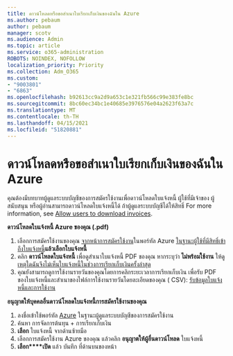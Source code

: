 ```yaml
---
title: ดาวน์โหลดหรือขอสําเนาใบเรียกเก็บเงินของฉันใน Azure
ms.author: pebaum
author: pebaum
manager: scotv
ms.audience: Admin
ms.topic: article
ms.service: o365-administration
ROBOTS: NOINDEX, NOFOLLOW
localization_priority: Priority
ms.collection: Adm_O365
ms.custom:
- "9003801"
- "6863"
ms.openlocfilehash: b92613cc9a2d9a653c1e321fb566c99e383fe8bc
ms.sourcegitcommit: 8bc60ec34bc1e40685e3976576e04a2623f63a7c
ms.translationtype: MT
ms.contentlocale: th-TH
ms.lasthandoff: 04/15/2021
ms.locfileid: "51820881"
---
```

# <a name="download-or-request-a-copy-of-my-bill-in-azure"></a>ดาวน์โหลดหรือขอสําเนาใบเรียกเก็บเงินของฉันใน Azure

คุณต้องมีบทบาทผู้ดูแลระบบบัญชีของการสมัครใช้งานเพื่อดาวน์โหลดใบแจ้งหนี้ ผู้ใช้ที่มีเจ้าของ ผู้สนับสนุน หรือผู้อ่านสามารถดาวน์โหลดใบแจ้งหนี้ได้ ถ้าผู้ดูแลระบบบัญชีได้ให้สิทธิ์ For more information, see [Allow users to download invoices](https://docs.microsoft.com/azure/cost-management-billing/manage/manage-billing-access#opt-in).

**ดาวน์โหลดใบแจ้งหนี้ Azure ของคุณ (.pdf)**

1. เลือกการสมัครใช้งานของคุณ [จากหน้าการสมัครใช้งาน](https://portal.azure.com/#blade/Microsoft_Azure_Billing/SubscriptionsBlade)ในพอร์ทัล Azure [ในฐานะผู้ใช้ที่มีสิทธิ์เข้าถึงใบแจ้งหนี้](https://docs.microsoft.com/azure/cost-management-billing/manage/manage-billing-access?WT.mc_id=Portal-Microsoft_Azure_Support)**แล้วเลือกใบแจ้งหนี้**
2. คลิก **ดาวน์โหลดใบแจ้งหนี้** เพื่อดูสําเนาใบแจ้งหนี้ PDF ของคุณ หากระบุว่า **ไม่พร้อมใช้งาน** ให้ดู [เหตุใดฉันจึงไม่เห็นใบแจ้งหนี้ในช่วงการเรียกเก็บเงินครั้งล่าสุด](https://docs.microsoft.com/azure/cost-management-billing/manage/download-azure-invoice-daily-usage-date?WT.mc_id=Portal-Microsoft_Azure_Support#noinvoice)
3. คุณยังสามารถดูการใช้งานรายวันของคุณโดยการคลิกระยะเวลาการเรียกเก็บเงิน เพื่อรับ PDF ของใบแจ้งหนี้และสําเนาของไฟล์การใช้งานรายวันโดยละเอียดของคุณ ( CSV): [รับข้อมูลใบแจ้งหนี้และการใช้งาน](https://docs.microsoft.com/azure/cost-management-billing/manage/download-azure-invoice-daily-usage-date?WT.mc_id=Portal-Microsoft_Azure_Support)  

**อนุญาตให้บุคคลอื่นดาวน์โหลดใบแจ้งหนี้การสมัครใช้งานของคุณ**

1. ลงชื่อเข้าใช้พอร์ทัล [Azure](https://portal.azure.com/) ในฐานะผู้ดูแลระบบบัญชีของการสมัครใช้งาน
2. ค้นหา การจัดการต้นทุน + การเรียกเก็บเงิน
3. **เลือก** ใบแจ้งหนี้ จากด้านซ้ายมือ
4. เลือกการสมัครใช้งาน Azure ของคุณ แล้วคลิก **อนุญาตให้ผู้อื่นดาวน์โหลด** ใบแจ้งหนี้
5. **เลือก****เปิด** แล้ว บันทึก ที่ด้านบนของหน้า

